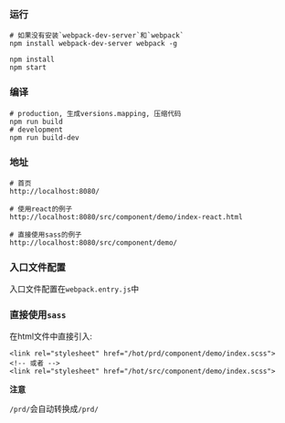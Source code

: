 ### 运行

    # 如果没有安装`webpack-dev-server`和`webpack`
    npm install webpack-dev-server webpack -g

    npm install
    npm start

### 编译

    # production, 生成versions.mapping, 压缩代码
    npm run build
    # development
    npm run build-dev

### 地址

    # 首页
    http://localhost:8080/

    # 使用react的例子
    http://localhost:8080/src/component/demo/index-react.html

    # 直接使用sass的例子
    http://localhost:8080/src/component/demo/

### 入口文件配置

入口文件配置在`webpack.entry.js`中

### 直接使用`sass`

在html文件中直接引入:

    <link rel="stylesheet" href="/hot/prd/component/demo/index.scss">
    <!-- 或者 -->
    <link rel="stylesheet" href="/hot/src/component/demo/index.scss">

**注意**

`/prd/`会自动转换成`/prd/`
